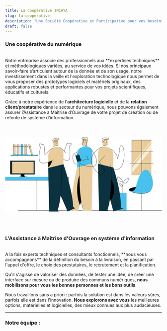 ```yaml
---
title: La Coopérative INCAYA
slug: la-cooperative
description: "Une Société Coopérative et Participative pour vos besoins numériques; c'est une garantie de confiance. C'est une équipe à l'écoute, des techniciens impliqués, et un projet pérenne."
draft: false
---
```


### Une coopérative du numérique
<br>
Notre entreprise associe des professionnels aux **expertises techniques** et méthodologiques variées, au service de vos idées.
Si nos principaux savoir-faire s’articulent autour de la donnée et de son usage, notre investissement dans la veille et l'exploration technologique nous permet de vous proposer des prototypes logiciels et matériels originaux, des applications robustes et performantes pour vos projets scientifiques, éducatifs et culturels.

Grâce à notre expérience de l'**architecture logicielle** et de la **relation client/prestataire** dans le secteur du numérique, nous pouvons également assurer l’Assistance à Maîtrise d’Ouvrage de votre projet de création ou de refonte de système d’information.

<img src="equipe2.svg" alt="l'équipe incaya" style="width:auto; max-height:360px; margin-bottom:50px; margin-top:40px;">


### L'Assistance à Maîtrise d'Ouvrage en système d'information
<br>
A la fois experts techniques et consultants fonctionnels, **nous vous accompagnons** de la définition du besoin à la livraison, en passant par l'appel d'offre, le choix des prestataires, le recrutement et la planification.

Qu'il s'agisse de valoriser des données, de tester une idée, de créer une interface sur mesure ou de produire des communs numériques, **nous mobilisons pour vous les bonnes personnes et les bons outils**.

Nous travaillons sans a priori : parfois la solution est dans les valeurs sûres, parfois elle est dans l'innovation. **Nous explorons avec vous** les meilleures options, matérielles et logicielles, des mieux connues aux plus audacieuses.  


----

### Notre équipe : 
